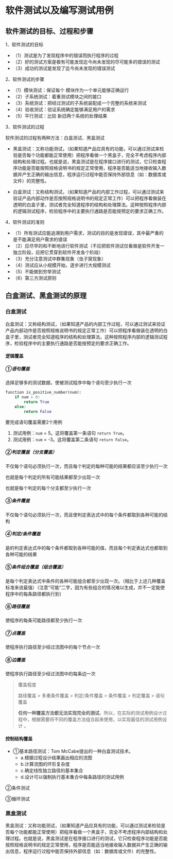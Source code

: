 # 软件测试以及编写测试用例



## 软件测试的目标、过程和步骤
1、软件测试的目标

* （1）测试是为了发现程序中的错误而执行程序的过程
* （2）好的测试方案是极有可能发现迄今尚未发现的尽可能多的错误的测试
* （3）成功的测试是发现了迄今尚未发现的错误测试

2、软件测试的步骤

* （1）模块测试：保证每个 模块作为一个单元能够正确运行
* （2）子系统测试：着重测试模块之间的接口
* （3）系统测试：把经过测试的子系统装配成一个完整的系统来测试
* （4）验收测试：验证系统确定能够满足用户的需求
* （5）平行测试：比较 新旧两个系统的处理结果 

3、软件测试的过程

软件测试的过程有两种方法：白盒测试、黑盒测试

* 黑盒测试：又称功能测试，（如果知道产品应具有的功能，可以通过测试来检验是否每个功能都能正常使用）把程序看做一个黑盒子，完全不考虑程序内部结构和处理过程。也就是说，黑盒测试是在程序接口进行的测试，它只检查程序功能是否能按照规格说明书的规定正常使用，程序是否能适当地接收输入数据并产生正确的输出信息，程序运行过程中能否保持外部信息（如：数据库或文件）的完整性。

* 白盒测试：又称结构测试，（如果知道产品的内部工作过程，可以通过测试来验证产品内部动作是否按照规格说明书的规定正常工作）可以把程序看做装在透明的白盒子里，测试者完全知道程序的结构和处理算法。这种按照程序内部的逻辑测试程序，检验程序中的主要执行通路是否能按预定的要求正确工作。

4、软件测试的准则

* （1）所有测试应能追溯到用户需求，测试的目的是发现错误，其中最严重的是不能满足用户需求的错误
* （2）应尽早的和不断地进行软件测试（不应把软件测试仅看做是软件开发一独立阶段，应把它贯穿到软件开发各个阶段）
* （3）充分注意测试中群集现象（虫子窝现象）
* （4）测试应从小规模开始，逐步进行大规模测试
* （5）不能做到穷举测试
* （6）第三方测试原则

## 白盒测试、黑盒测试的原理

### 白盒测试

白盒测试：又称结构测试，（如果知道产品的内部工作过程，可以通过测试来验证产品内部动作是否按照规格说明书的规定正常工作）可以把程序看做装在透明的白盒子里，测试者完全知道程序的结构和处理算法。这种按照程序内部的逻辑测试程序，检验程序中的主要执行通路是否能按预定的要求正确工作。

#### 逻辑覆盖

##### ①语句覆盖

选择足够多的测试数据，使被测试程序中每个语句至少执行一次

```python
function is_positive_number(num):
    if num > 0:
        return True
    else:
        return False
```

要完成语句覆盖需要2个用例

1. 测试用例：`num` = 5。这将覆盖第一条语句 `return True`。
2. 测试用例：`num` = -3。这将覆盖第二条语句 `return False`。



##### ②判定覆盖（分支覆盖）

不仅每个语句必须执行一次，而且每个判定的每种可能的结果都应该至少执行一次

也就是每个判定的所有可能结果都至少出现一次

也就是每个判定的每个分支都至少执行一次



##### ③条件覆盖

不仅每个语句必须执行一次，而且使判定表达式中的每个条件都取到各种可能的结构

##### ④判定/条件覆盖

是的判定表达式中的每个条件都取到各种可能的值，而且每个判定表达式也都取到各种可能的结果

##### ⑤条件组合覆盖（组合覆盖）

是每个判定表达式中条件的各种可能组合都至少出现一次。（相比于上述几种覆盖标准来说最强）（注意“可能”二字，因为有些组合的情况难以生成，并不一定能使程序中的每条路径都执行到）

##### ⑥路径覆盖

使程序的每条可能路径都至少执行一次

##### ⑦点覆盖

使程序执行路径至少经过流图中的每个节点一次

##### ⑧边覆盖

使程序执行路径至少经过流图中的每条边一次



>覆盖程度
>
>路径覆盖 > 多重条件覆盖 > 判定/条件覆盖 > 条件覆盖 > 判定覆盖 > 语句覆盖
>
>**任何一种覆盖方法都无法实现完全的测试**。所以，在实际的测试用例设计过程中，根据需要将不同的覆盖方法组合起来使用，以实现最佳的测试用例设计 。



#### 控制结构覆盖

* ①基本路径测试：Tom McCabe提出的一种白盒测试技术。
  * a.根据过程设计结果画出相应的流图
  * b.计算流图的环形复杂度
  * c.确定线性独立路径的基本集合
  * d.设计可以强制执行基本集合中每条路径的测试用例

②条件测试

③循环测试

### 黑盒测试

黑盒测试：又称功能测试，（如果知道产品应具有的功能，可以通过测试来检验是否每个功能都能正常使用）把程序看做一个黑盒子，完全不考虑程序内部结构和处理过程。也就是说，黑盒测试是在程序接口进行的测试，它只检查程序功能是否能按照规格说明书的规定正常使用，程序是否能适当地接收输入数据并产生正确的输出信息，程序运行过程中能否保持外部信息（如：数据库或文件）的完整性。

























































